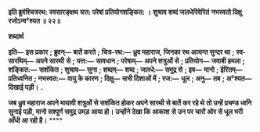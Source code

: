 **इति ब्रुवंश्चित्ररथ: स्वसारङ्क्षथ** **यत्त: परेषां प्रतियोगशङ्कित: ।** **शुश्राव शब्दं जलधेरिवेरितं** **नभस्वतो दिक्षु रजोऽन्व²श्यत ॥ २२॥** 

**शब्दार्थ** 

**इति—** **इस प्रकार** **; ब्रुवन्—** **बातें करते** **; चित्र-रथ:—** **ध्रुव महाराज, जिनका रथ अत्यन्त सुन्दर था** **; स्व-सारथिम्—** **अपने सारथी** **से** **; यत्त:—** **सावधान** **; परेषाम्—** **अपने शत्रुओं से** **; प्रतियोग—** **जवाबी हमला** **; शङ्कित:—** **सशंकित** **; शुश्राव—** **सुना** **; शब्दम्—** **शब्द** **; जलधे:—** **समुद्र से** **; इव—** **मानो** **; ईरितम्—** **प्रतिध्वनित** **; नभस्वत:—** **वायु के कारण** **; दिक्षु—** **सभी दिशाओं में** **; रज:—** **धूल** **; अनु—** **तब** **; अ²श्यत—** **दिखाई पड़ी।** **.** 

**जब ध्रुव महाराज अपने मायावी शत्रुओं से सशंकित होकर अपने सारथी से बातें कर रहे थे** **तो उन्हें प्रचण्ड ध्वनि सुनाई पड़ी, मानो सश्पूर्ण समुद्र उमड़ आया हो। उन्होंने देखा कि आकाश** **से उन पर चारों ओर से धूल भरी आँधी आ रही है।** **** 
